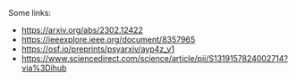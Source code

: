 Some links:
- https://arxiv.org/abs/2302.12422
- https://ieeexplore.ieee.org/document/8357965
- https://osf.io/preprints/psyarxiv/ayp4z_v1
- https://www.sciencedirect.com/science/article/pii/S1319157824002714?via%3Dihub